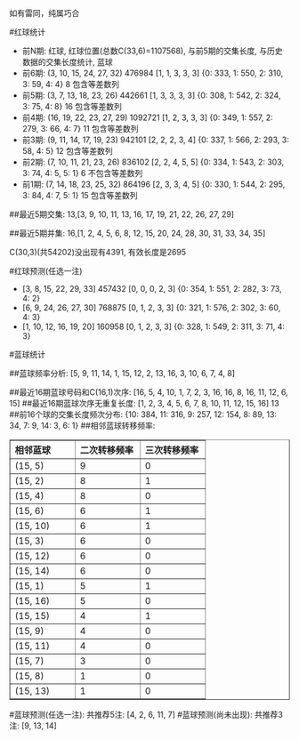 <!-- 
.. title: 双色球2011130期(2011-11-06)数据分析报告
.. slug: slott-2011130-2011-11-06-report
.. date: 2011-11-07 08:00:00 UTC+08:00
.. tags: Lottery
.. link: 
.. description: 
.. type: text
-->

如有雷同，纯属巧合

<!-- TEASER_END-->

#红球统计

- 前N期: 红球, 红球位置(总数C(33,6)=1107568), 与前5期的交集长度, 与历史数据的交集长度统计, 蓝球
- 前6期: (3, 10, 15, 24, 27, 32) 476984 [1, 1, 3, 3, 3] {0: 333, 1: 550, 2: 310, 3: 59, 4: 4} 8 包含等差数列
- 前5期: (3, 7, 13, 18, 23, 26) 442661 [1, 3, 3, 3, 3] {0: 308, 1: 542, 2: 324, 3: 75, 4: 8} 16 包含等差数列
- 前4期: (16, 19, 22, 23, 27, 29) 1092721 [1, 2, 3, 3, 3] {0: 349, 1: 557, 2: 279, 3: 66, 4: 7} 11 包含等差数列
- 前3期: (9, 11, 14, 17, 19, 23) 942101 [2, 2, 2, 3, 4] {0: 337, 1: 566, 2: 293, 3: 58, 4: 5} 12 包含等差数列
- 前2期: (7, 10, 11, 21, 23, 26) 836102 [2, 2, 4, 5, 5] {0: 334, 1: 543, 2: 303, 3: 74, 4: 5, 5: 1} 6 不包含等差数列
- 前1期: (7, 14, 18, 23, 25, 32) 864196 [2, 3, 3, 4, 5] {0: 330, 1: 544, 2: 295, 3: 84, 4: 7, 5: 1} 15 包含等差数列

##最近5期交集:
13,[3, 9, 10, 11, 13, 16, 17, 19, 21, 22, 26, 27, 29]

##最近5期并集:
16,[1, 2, 4, 5, 6, 8, 12, 15, 20, 24, 28, 30, 31, 33, 34, 35]

C(30,3)(共54202)没出现有4391, 
有效长度是2695

#红球预测(任选一注)

- [3, 8, 15, 22, 29, 33] 457432 [0, 0, 0, 2, 3] {0: 354, 1: 551, 2: 282, 3: 73, 4: 2}
- [6, 9, 24, 26, 27, 30] 768875 [0, 1, 2, 3, 3] {0: 321, 1: 576, 2: 302, 3: 60, 4: 3}
- [1, 10, 12, 16, 19, 20] 160958 [0, 1, 2, 3, 3] {0: 328, 1: 549, 2: 311, 3: 71, 4: 3}

#蓝球统计

##蓝球频率分析:
[5, 9, 11, 14, 1, 15, 12, 2, 13, 16, 3, 10, 6, 7, 4, 8]

##最近16期蓝球号码和C(16,1)次序:
[16, 5, 4, 10, 1, 7, 2, 3, 16, 16, 8, 16, 11, 12, 6, 15]
##最近16期蓝球次序无重复长度:
[1, 2, 3, 4, 5, 6, 7, 8, 10, 11, 12, 15, 16] 13
##前16个球的交集长度频次分布:
{10: 384, 11: 316, 9: 257, 12: 154, 8: 89, 13: 34, 7: 9, 14: 3, 6: 1}
##相邻蓝球转移频率:
<table border="1" class="table table-striped dataframe">
  <thead>
    <tr style="text-align: left;">
      <th style="min-width: 100px;">相邻蓝球</th>
      <th style="min-width: 100px;">二次转移频率</th>
      <th style="min-width: 100px;">三次转移频率</th>
    </tr>
  </thead>
  <tbody>
    <tr>
      <td>  (15, 5)</td>
      <td> 9</td>
      <td> 0</td>
    </tr>
    <tr>
      <td>  (15, 2)</td>
      <td> 8</td>
      <td> 1</td>
    </tr>
    <tr>
      <td>  (15, 4)</td>
      <td> 8</td>
      <td> 0</td>
    </tr>
    <tr>
      <td>  (15, 6)</td>
      <td> 6</td>
      <td> 1</td>
    </tr>
    <tr>
      <td> (15, 10)</td>
      <td> 6</td>
      <td> 1</td>
    </tr>
    <tr>
      <td>  (15, 3)</td>
      <td> 6</td>
      <td> 0</td>
    </tr>
    <tr>
      <td> (15, 12)</td>
      <td> 6</td>
      <td> 0</td>
    </tr>
    <tr>
      <td> (15, 14)</td>
      <td> 6</td>
      <td> 0</td>
    </tr>
    <tr>
      <td>  (15, 1)</td>
      <td> 5</td>
      <td> 1</td>
    </tr>
    <tr>
      <td> (15, 16)</td>
      <td> 5</td>
      <td> 0</td>
    </tr>
    <tr>
      <td> (15, 15)</td>
      <td> 4</td>
      <td> 1</td>
    </tr>
    <tr>
      <td>  (15, 9)</td>
      <td> 4</td>
      <td> 0</td>
    </tr>
    <tr>
      <td> (15, 11)</td>
      <td> 4</td>
      <td> 0</td>
    </tr>
    <tr>
      <td>  (15, 7)</td>
      <td> 3</td>
      <td> 0</td>
    </tr>
    <tr>
      <td>  (15, 8)</td>
      <td> 1</td>
      <td> 0</td>
    </tr>
    <tr>
      <td> (15, 13)</td>
      <td> 1</td>
      <td> 0</td>
    </tr>
  </tbody>
</table>
#蓝球预测(任选一注):
共推荐5注: [4, 2, 6, 11, 7]
#蓝球预测(尚未出现):
共推荐3注: [9, 13, 14]

